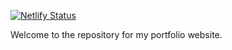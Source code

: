 [![Netlify Status](https://api.netlify.com/api/v1/badges/d3d864d2-2d65-4c50-87fb-57e21c76a319/deploy-status)](https://app.netlify.com/sites/dazzling-snickerdoodle-6cd5a6/deploys)

Welcome to the repository for my portfolio website.